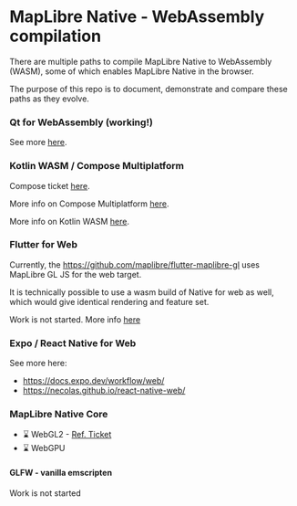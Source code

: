 # MapLibre Native - WebAssembly compilation

There are multiple paths to compile MapLibre Native to WebAssembly (WASM), some of which enables MapLibre Native in the browser.

The purpose of this repo is to document, demonstrate and compare these paths as they evolve.

### Qt for WebAssembly (working!)

See more [here](./qt-for-webassembly/README.md).

### Kotlin WASM / Compose Multiplatform

Compose ticket [here](https://github.com/maplibre/maplibre-native/issues/2638).

More info on Compose Multiplatform [here](https://www.jetbrains.com/lp/compose-multiplatform/).

More info on Kotlin WASM [here](https://kotlinlang.org/docs/wasm-overview.html).

### Flutter for Web

Currently, the https://github.com/maplibre/flutter-maplibre-gl uses MapLibre GL JS for the web target.

It is technically possible to use a wasm build of Native for web as well, which would give identical rendering and feature set.

Work is not started. More info [here](https://flutter.dev/multi-platform/web)

### Expo / React Native for Web

See more here:
- https://docs.expo.dev/workflow/web/
- https://necolas.github.io/react-native-web/


### MapLibre Native Core

- ⌛ WebGL2 - [Ref. Ticket](https://github.com/maplibre/maplibre-native/issues/2554)
- ⌛ WebGPU

#### GLFW - vanilla emscripten

Work is not started 
